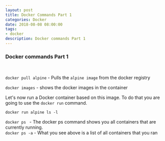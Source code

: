 ```yaml
---
layout: post
title: Docker Commands Part 1
categories: Docker
date: 2018-08-08 08:00:00
tags:
- docker
description: Docker commands Part 1
---
```


###  Docker commands Part 1                     

<br/>

`docker pull alpine` - Pulls the `alpine image` from the docker registry               

`docker images`  - shows the docker images in the container                         

Let's now run a Docker container based on this image. To do that you are going to use the 
`docker run` command.                   

`docker run alpine ls -l`                                         

`docker ps ` - The docker ps command shows you all containers that are currently running.                  
`docker ps -a` - What you see above is a list of all containers that you ran            







